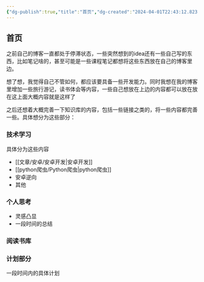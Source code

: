 ```yaml
---
{"dg-publish":true,"title":"首页","dg-created":"2024-04-01T22:43:12.823+08:00","tags":["思考","gardenEntry"],"banner":"http://pic1.win4000.com/wallpaper/1/57a8230133d06.jpg","cssclasses":null,"dg-home":"true","dg-pinned":"true","permalink":"/首页内容/","pinned":"true","dgPassFrontmatter":true,"updated":"2024-04-02T00:05:06.644+08:00"}
---
```


## 首页

之前自己的博客一直都处于停滞状态，一些突然想到的idea还有一些自己写的东西，比如笔记啥的，甚至可能是一些课程笔记都想将这些东西放在自己的博客里边。

想了想，我觉得自己不管如何，都应该要具备一些开发能力。同时我想在我的博客里增加一些旅行游记，读书体会等内容，一些自己想放在上边的内容都可以放在放在这上面大概内容就是这样了


之后还想着大概完善一下知识库的内容，包括一些链接之类的，将一些内容都完善一些。具体想分为这些部分：

### 技术学习 
具体分为这些内容
  - [[文章/安卓/安卓开发\|安卓开发]]
  - [[python爬虫/Python爬虫\|python爬虫]]
  - 安卓逆向
  - 其他
### 个人思考
- 灵感凸显
- 一段时间的总结
### 阅读书库

### 计划部分
一段时间内的具体计划

